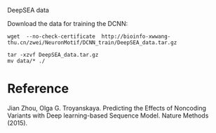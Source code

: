 DeepSEA data

Download the data for training the DCNN:

```
wget  --no-check-certificate  http://bioinfo-xwwang-thu.cn/zwei/NeuronMotif/DCNN_train/DeepSEA_data.tar.gz

```



```
tar -xzvf DeepSEA_data.tar.gz
mv data/* ./
```

# Reference

Jian Zhou, Olga G. Troyanskaya. Predicting the Effects of Noncoding Variants with Deep learning-based Sequence Model. Nature Methods (2015).
